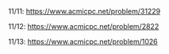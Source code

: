 11/11: <https://www.acmicpc.net/problem/31229>


11/12: <https://www.acmicpc.net/problem/2822>


11/13: <https://www.acmicpc.net/problem/1026>
